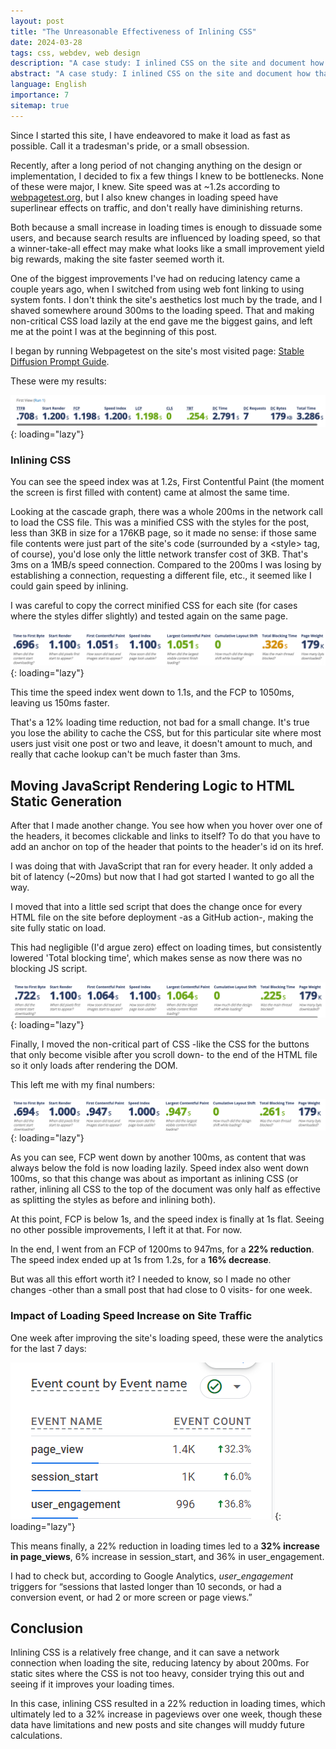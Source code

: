 ```yaml
---
layout: post
title: "The Unreasonable Effectiveness of Inlining CSS"
date: 2024-03-28
tags: css, webdev, web design
description: "A case study: I inlined CSS on the site and document how that impacted its loading times and traffic."
abstract: "A case study: I inlined CSS on the site and document how that impacted its loading times and traffic."
language: English
importance: 7
sitemap: true
---
```


Since I started this site, I have endeavored to make it load as fast as possible. Call it a tradesman's pride, or a small obsession.

Recently, after a long period of not changing anything on the design or implementation, I decided to fix a few things I knew to be bottlenecks. None of these were major, I knew. Site speed was at \~1.2s according to [webpagetest.org](https://www.webpagetest.org), but I also knew changes in loading speed have superlinear effects on traffic, and don't really have diminishing returns.

Both because a small increase in loading times is enough to dissuade some users, and because search results are influenced by loading speed, so that a winner-take-all effect may make what looks like a small improvement yield big rewards, making the site faster seemed worth it. 

One of the biggest improvements I've had on reducing latency came a couple years ago, when I switched from using web font linking to using system fonts. I don't think the site's aesthetics lost much by the trade, and I shaved somewhere around 300ms to the loading speed. That and making non-critical CSS load lazily at the end gave me the biggest gains, and left me at the point I was at the beginning of this post.

I began by running Webpagetest on the site's most visited page: [Stable Diffusion Prompt Guide](https://strikingloo.github.io/stable-diffusion-vs-dalle-2).

These were my results:

![WebPageTest speed test results before applying inlining to CSS](resources/speed1.png){: loading="lazy"}

### Inlining CSS

You can see the speed index was at 1.2s, First Contentful Paint (the moment the screen is first filled with content) came at almost the same time.

Looking at the cascade graph, there was a whole 200ms in the network call to load the CSS file. This was a minified CSS with the styles for the post, less than 3KB in size for a 176KB page, so it made no sense: if those same file contents were just part of the site's code (surrounded by a \<style> tag, of course), you'd lose only the little network transfer cost of 3KB. That's 3ms on a 1MB/s speed connection. Compared to the 200ms I was losing by establishing a connection, requesting a different file, etc., it seemed like I could gain speed by inlining.

I was careful to copy the correct minified CSS for each site (for cases where the styles differ slightly) and tested again on the same page.

![WebPageTest speed test results after applying inlining to CSS. It shows a marked improvement](resources/speed2.png){: loading="lazy"}

This time the speed index went down to 1.1s, and the FCP to 1050ms, leaving us 150ms faster.

That's a 12% loading time reduction, not bad for a small change. It's true you lose the ability to cache the CSS, but for this particular site where most users just visit one post or two and leave, it doesn't amount to much, and really that cache lookup can't be much faster than 3ms.

## Moving JavaScript Rendering Logic to HTML Static Generation

After that I made another change. You see how when you hover over one of the headers, it becomes clickable and links to itself? To do that you have to add an anchor on top of the header that points to the header's id on its href.

I was doing that with JavaScript that ran for every header. It only added a bit of latency (\~20ms) but now that I had got started I wanted to go all the way. 

I moved that into a little sed script that does the change once for every HTML file on the site before deployment -as a GitHub action-, making the site fully static on load.

This had negligible (I'd argue zero) effect on loading times, but consistently lowered 'Total blocking time', which makes sense as now there was no blocking JS script.

![WebPageTest speed test results after applying inlining to CSS and removing extra JS](resources/speed3.png){: loading="lazy"}

Finally, I moved the non-critical part of CSS -like the CSS for the buttons that only become visible after you scroll down- to the end of the HTML file so it only loads after rendering the DOM.

This left me with my final numbers:

![WebPageTest speed test results after applying inlining to CSS and deferring non-critical CSS. This last bit had a very small impact.](resources/speed4.png){: loading="lazy"}

As you can see, FCP went down by another 100ms, as content that was always below the fold is now loading lazily. Speed index also went down 100ms, so that this change was about as important as inlining CSS (or rather, inlining all CSS to the top of the document was only half as effective as splitting the styles as before and inlining both).

At this point, FCP is below 1s, and the speed index is finally at 1s flat. Seeing no other possible improvements, I left it at that. For now.

In the end, I went from an FCP of 1200ms to 947ms, for a **22% reduction**. The speed index ended up at 1s from 1.2s, for a **16% decrease**.

But was all this effort worth it? I needed to know, so I made no other changes -other than a small post that had close to 0 visits- for one week.

### Impact of Loading Speed Increase on Site Traffic

One week after improving the site's loading speed, these were the analytics for the last 7 days:

![Website traffic increase after improving performance and loading speeds through inlining CSS](resources/post_image/analytics-after-change.png){: loading="lazy"}

This means finally, a 22% reduction in loading times led to a **32% increase in page_views**, 6% increase in session_start, and 36% in user_engagement. 

I had to check but, according to Google Analytics, _user_engagement_ triggers for “sessions that lasted longer than 10 seconds, or had a conversion event, or had 2 or more screen or page views.”

## Conclusion

Inlining CSS is a relatively free change, and it can save a network connection when loading the site, reducing latency by about 200ms. For static sites where the CSS is not too heavy, consider trying this out and seeing if it improves your loading times.

In this case, inlining CSS resulted in a 22% reduction in loading times, which ultimately led to a 32% increase in pageviews over one week, though these data have limitations and new posts and site changes will muddy future calculations.

